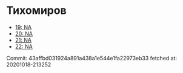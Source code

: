 # Тихомиров
- [19: NA](19.md)
- [20: NA](20.md)
- [21: NA](21.md)
- [22: NA](22.md)

Commit: 43affbd031924a891a438a1e544e1fa22973eb33
 fetched at: 20201018-213252
